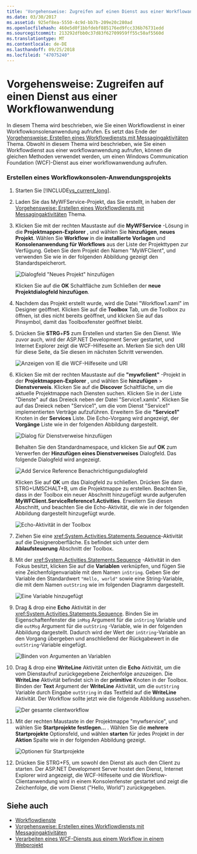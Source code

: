 ```yaml
---
title: 'Vorgehensweise: Zugreifen auf einen Dienst aus einer Workflowanwendung'
ms.date: 03/30/2017
ms.assetid: 925ef8ea-5550-4c9d-bb7b-209e20c280ad
ms.openlocfilehash: 460e5d0f1bbfdebf885176ed9fcc336b76731edd
ms.sourcegitcommit: 213292dfbb0c37d83f62709959ff55c50af5560d
ms.translationtype: MT
ms.contentlocale: de-DE
ms.lasthandoff: 09/25/2018
ms.locfileid: "47075240"
---
```

# <a name="how-to-access-a-service-from-a-workflow-application"></a>Vorgehensweise: Zugreifen auf einen Dienst aus einer Workflowanwendung
In diesem Thema wird beschrieben, wie Sie einen Workflowdienst in einer Workflowkonsolenanwendung aufrufen. Es setzt das Ende der [Vorgehensweise: Erstellen eines Workflowdiensts mit Messagingaktivitäten](../../../../docs/framework/wcf/feature-details/how-to-create-a-workflow-service-with-messaging-activities.md) Thema. Obwohl in diesem Thema wird beschrieben, wie Sie einen Workflowdienst aus einer workflowanwendung aufrufen, können die gleichen Methoden verwendet werden, um einen Windows Communication Foundation (WCF)-Dienst aus einer workflowanwendung aufrufen.

### <a name="create-a-workflow-console-application-project"></a>Erstellen eines Workflowkonsolen-Anwendungsprojekts

1.  Starten Sie [!INCLUDE[vs_current_long](../../../../includes/vs-current-long-md.md)].

2.  Laden Sie das MyWFService-Projekt, das Sie erstellt, in haben der [Vorgehensweise: Erstellen eines Workflowdiensts mit Messagingaktivitäten](../../../../docs/framework/wcf/feature-details/how-to-create-a-workflow-service-with-messaging-activities.md) Thema.

3.  Klicken Sie mit der rechten Maustaste auf die **MyWFService** -Lösung in die **Projektmappen-Explorer** , und wählen Sie **hinzufügen**, **neues Projekt**. Wählen Sie **Workflow** in die **installierte Vorlagen** und **Konsolenanwendung für Workflows** aus der Liste der Projekttypen zur Verfügung. Geben Sie dem Projekt den Namen "MyWFClient", und verwenden Sie wie in der folgenden Abbildung gezeigt den Standardspeicherort.

     ![Dialogfeld "Neues Projekt" hinzufügen](../../../../docs/framework/wcf/feature-details/media/addnewprojectdlg.JPG "AddNewProjectDlg")

     Klicken Sie auf die **OK** Schaltfläche zum Schließen der **neue Projektdialogfeld hinzufügen**.

4.  Nachdem das Projekt erstellt wurde, wird die Datei "Workflow1.xaml" im Designer geöffnet. Klicken Sie auf die **Toolbox** Tab, um die Toolbox zu öffnen, ist dies nicht bereits geöffnet, und klicken Sie auf das Pinsymbol, damit das Toolboxfenster geöffnet bleibt.

5.  Drücken Sie **STRG**+**F5** zum Erstellen und starten Sie den Dienst. Wie zuvor auch, wird der ASP.NET Development Server gestartet, und Internet Explorer zeigt die WCF-Hilfeseite an. Merken Sie sich den URI für diese Seite, da Sie diesen im nächsten Schritt verwenden.

     ![Anzeigen von IE die WCF-Hilfeseite und URI](../../../../docs/framework/wcf/feature-details/media/iewcfhelppagewuri.JPG "IEWCFHelpPageWURI")

6.  Klicken Sie mit der rechten Maustaste auf die **"mywfclient"** -Projekt in der **Projektmappen-Explorer** , und wählen Sie **hinzufügen** > **Dienstverweis**. Klicken Sie auf die **Discover** Schaltfläche, um die aktuelle Projektmappe nach Diensten suchen. Klicken Sie in der Liste "Dienste" auf das Dreieck neben der Datei "Service1.xamlx". Klicken Sie auf das Dreieck neben "Service1", um die vom Dienst "Service1" implementierten Verträge aufzuführen. Erweitern Sie die **"Service1"** Knoten in der **Services** Liste. Die Echo-Vorgang wird angezeigt, der **Vorgänge** Liste wie in der folgenden Abbildung dargestellt.

     ![Dialog für Dienstverweise hinzufügen](../../../../docs/framework/wcf/feature-details/media/addservicereference.JPG "AddServiceReference")

     Behalten Sie den Standardnamespace, und klicken Sie auf **OK** zum Verwerfen der **Hinzufügen eines Dienstverweises** Dialogfeld. Das folgende Dialogfeld wird angezeigt.

     ![Add Service Reference Benachrichtigungsdialogfeld](../../../../docs/framework/wcf/feature-details/media/asrdlg.JPG "ASRDlg")

     Klicken Sie auf **OK** um das Dialogfeld zu schließen. Drücken Sie dann STRG+UMSCHALT+B, um die Projektmappe zu erstellen. Beachten Sie, dass in der Toolbox ein neuer Abschnitt hinzugefügt wurde aufgerufen **MyWFClient.ServiceReference1.Activities**. Erweitern Sie diesen Abschnitt, und beachten Sie die Echo-Aktivität, die wie in der folgenden Abbildung dargestellt hinzugefügt wurde.

     ![Echo-Aktivität in der Toolbox](../../../../docs/framework/wcf/feature-details/media/echoactivity.JPG "EchoActivity")

7.  Ziehen Sie eine <xref:System.Activities.Statements.Sequence>-Aktivität auf die Designeroberfläche. Es befindet sich unter dem **Ablaufsteuerung** Abschnitt der Toolbox.

8.  Mit der <xref:System.Activities.Statements.Sequence> -Aktivität in den Fokus besitzt, klicken Sie auf die **Variablen** verknüpfen, und fügen Sie eine Zeichenfolgenvariable mit dem Namen `inString`. Geben Sie der Variable den Standardwert `"Hello, world"` sowie eine String-Variable, die mit dem Namen `outString` wie im folgenden Diagramm dargestellt.

     ![Eine Variable hinzugefügt](../../../../docs/framework/wcf/feature-details/media/instringvar.JPG "InStringVar")

9. Drag & drop eine **Echo** Aktivität in der <xref:System.Activities.Statements.Sequence>. Binden Sie im Eigenschaftenfenster die `inMsg` Argument für die `inString` Variable und die `outMsg` Argument für die `outString` -Variable, wie in der folgenden Abbildung dargestellt. Dadurch wird der Wert der `inString`-Variable an den Vorgang übergeben und anschließend der Rückgabewert in die `outString`-Variable eingefügt.

     ![Binden von Argumenten an Variablen](../../../../docs/framework/wcf/feature-details/media/argumentbind.JPG "ArgumentBind")

10. Drag & drop eine **WriteLine** Aktivität unten die **Echo** Aktivität, um die vom Dienstaufruf zurückgegebene Zeichenfolge anzuzeigen. Die **WriteLine** Aktivität befindet sich in der **primitive** Knoten in der Toolbox. Binden der **Text** Argument der **WriteLine** Aktivität, um die `outString` Variable durch Eingabe `outString` in das Textfeld auf die **WriteLine** Aktivität. Der Workflow sollte jetzt wie die folgende Abbildung aussehen.

     ![Der gesamte clientworkflow](../../../../docs/framework/wcf/feature-details/media/completeclientwf.JPG "CompleteClientWF")

11. Mit der rechten Maustaste in der Projektmappe "mywfservice", und wählen Sie **Startprojekte festlegen...** . Wählen Sie die **mehrere Startprojekte** Optionsfeld, und wählen **starten** für jedes Projekt in der **Aktion** Spalte wie in der folgenden Abbildung gezeigt.

     ![Optionen für Startprojekte](../../../../docs/framework/wcf/feature-details/media/startupprojects.JPG "StartupProjects")

12. Drücken Sie STRG+F5, um sowohl den Dienst als auch den Client zu starten. Der ASP.NET Development Server hostet den Dienst, Internet Explorer wird angezeigt, die WCF-Hilfeseite und die Workflow-Clientanwendung wird in einem Konsolenfenster gestartet und zeigt die Zeichenfolge, die vom Dienst ("Hello, World") zurückgegeben.

## <a name="see-also"></a>Siehe auch

- [Workflowdienste](../../../../docs/framework/wcf/feature-details/workflow-services.md)
- [Vorgehensweise: Erstellen eines Workflowdiensts mit Messagingaktivitäten](../../../../docs/framework/wcf/feature-details/how-to-create-a-workflow-service-with-messaging-activities.md)
- [Verarbeiten eines WCF-Diensts aus einem Workflow in einem Webprojekt](https://go.microsoft.com/fwlink/?LinkId=207725)